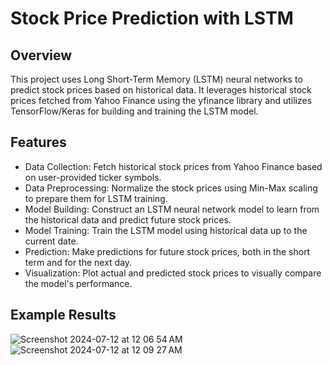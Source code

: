 # Stock Price Prediction with LSTM

## Overview
This project uses Long Short-Term Memory (LSTM) neural networks to predict stock prices based on historical data. It leverages historical stock prices fetched from Yahoo Finance using the yfinance library and utilizes TensorFlow/Keras for building and training the LSTM model.

## Features
- Data Collection: Fetch historical stock prices from Yahoo Finance based on user-provided ticker symbols.
- Data Preprocessing: Normalize the stock prices using Min-Max scaling to prepare them for LSTM training.
- Model Building: Construct an LSTM neural network model to learn from the historical data and predict future stock prices.
- Model Training: Train the LSTM model using historical data up to the current date.
- Prediction: Make predictions for future stock prices, both in the short term and for the next day.
- Visualization: Plot actual and predicted stock prices to visually compare the model's performance.

## Example Results
![Screenshot 2024-07-12 at 12 06 54 AM](https://github.com/user-attachments/assets/a6b2729f-ef5f-41ca-b20e-ca2cc93c6186) 
![Screenshot 2024-07-12 at 12 09 27 AM](https://github.com/user-attachments/assets/f2ebb451-7dd4-4f31-ab84-47c1257fb671)

